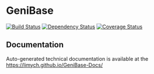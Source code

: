 GeniBase
==================

[![Build Status](https://travis-ci.org/Limych/GeniBase.svg?branch=master)](https://travis-ci.org/Limych/GeniBase)
[![Dependency Status](https://www.versioneye.com/user/projects/54f24e2b4f31083e1b000708/badge.svg?style=flat)](https://www.versioneye.com/user/projects/54f24e2b4f31083e1b000708)
[![Coverage Status](https://coveralls.io/repos/github/Limych/GeniBase/badge.svg?branch=master)](https://coveralls.io/github/Limych/GeniBase?branch=master)

## Documentation

Auto-generated technical documentation is available at the https://limych.github.io/GeniBase-Docs/